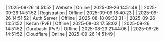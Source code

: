 | 2025-09-26 14:51:52 | Website | Online | 2025-09-26 14:51:49 |
| 2025-09-26 14:51:52 | Registration | Offline | 2025-09-09 16:40:23 |
| 2025-09-26 14:51:52 | Auth Server | Offline | 2025-08-18 09:33:31 |
| 2025-09-26 14:51:52 | Kezan (PvE) | Offline | 2025-08-03 17:58:02 |
| 2025-09-26 14:51:52 | Gurubashi (PvP) | Offline | 2025-08-23 21:44:06 |
| 2025-09-26 14:51:52 | Cloudflare | Online | 2025-09-26 14:51:49 |
